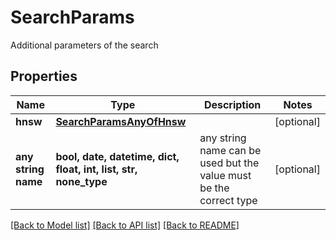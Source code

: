 # SearchParams

Additional parameters of the search
## Properties
Name | Type | Description | Notes
------------ | ------------- | ------------- | -------------
**hnsw** | [**SearchParamsAnyOfHnsw**](SearchParamsAnyOfHnsw.md) |  | [optional] 
**any string name** | **bool, date, datetime, dict, float, int, list, str, none_type** | any string name can be used but the value must be the correct type | [optional]

[[Back to Model list]](../README.md#documentation-for-models) [[Back to API list]](../README.md#documentation-for-api-endpoints) [[Back to README]](../README.md)


